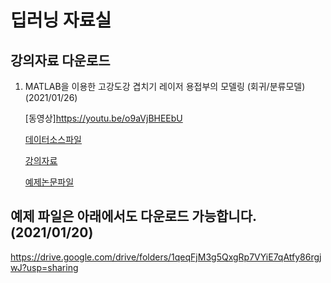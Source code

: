 # 딥러닝 자료실

## 강의자료 다운로드

1. MATLAB을 이용한 고강도강 겹치기 레이저 용접부의 모델링 (회귀/분류모델) (2021/01/26)

    [동영상]<https://youtu.be/o9aVjBHEEbU>
  
    [데이터소스파일](https://github.com/deepjoin/dl/lec1/all_data.xlsx)
  
    [강의자료](https://github.com/deepjoin/dl/lec1/lecture1.pdf)
  
    [예제논문파일](https://github.com/deepjoin/dl/lec1/paper1.pdf) 
    
    
    
    

## 예제 파일은 아래에서도 다운로드 가능합니다. (2021/01/20)

https://drive.google.com/drive/folders/1qeqFjM3g5QxgRp7VYiE7qAtfy86rgjwJ?usp=sharing
